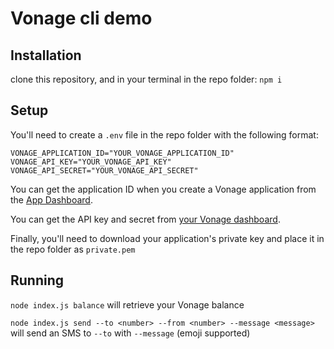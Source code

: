 # Vonage cli demo

## Installation

clone this repository, and in your terminal in the repo folder: `npm i`

## Setup 

You'll need to create a `.env` file in the repo folder with the following format:

```
VONAGE_APPLICATION_ID="YOUR_VONAGE_APPLICATION_ID"
VONAGE_API_KEY="YOUR_VONAGE_API_KEY"
VONAGE_API_SECRET="YOUR_VONAGE_API_SECRET"
```

You can get the application ID when you create a Vonage application from the [App Dashboard](https://dashboard.nexmo.com/applications).

You can get the API key and secret from [your Vonage dashboard](https://dashboard.nexmo.com/).

Finally, you'll need to download your application's private key and place it in the repo folder as `private.pem`

## Running

`node index.js balance` will retrieve your Vonage balance

`node index.js send --to <number> --from <number> --message <message>` will send an SMS to `--to` with `--message` (emoji supported)